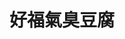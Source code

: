 ---
title: "好福氣臭豆腐"
description: "好福氣臭豆腐"
layout: shop
keywords:
  - 美食競賽
  - 台灣美食
  - 美食精選
datePublished: "2025-06-30"
dateModified: "2025-07-03"
city: "高雄市"
district: "左營區"
address: "高雄市左營區裕誠路南屏路"
phone: ""
geo: "22.666020047832873, 120.29934782534471"
google_map: "https://maps.app.goo.gl/x8yfcqZSwZxozBhZ7"
footinder: ""
official: ""
award:
  - name: "夜市王"
    year: "2024"
    entries:
      - nightMarket: "瑞豐夜市"
        food_type: "臭豆腐"
        rank: "第七名"

---